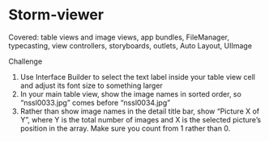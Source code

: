 # Storm-viewer

Covered:
table views 
and image views, app bundles, FileManager, typecasting, view controllers, storyboards, outlets, Auto Layout, UIImage

Challenge
1. Use Interface Builder to select the text label inside your table view cell and adjust its font size to something larger 
2. In your main table view, show the image names in sorted order, so “nssl0033.jpg” comes before “nssl0034.jpg”
3. Rather than show image names in the detail title bar, show “Picture X of Y”, where Y is the total number of images and X is the selected picture’s position in the array. Make sure you count from 1 rather than 0.

